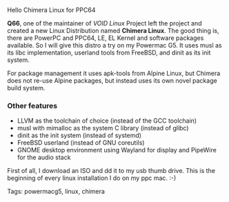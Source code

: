 Hello Chimera Linux for PPC64

**Q66**, one of the maintainer of *VOID Linux* Project left the project and created a new
Linux Distribution named **Chimera Linux**. The good thing is, there are PowerPC
and PPC64, LE, EL Kernel and software packages available. So I will give this
distro a try on my Powermac G5. It uses musl as its libc implementation, userland tools from FreeBSD, and dinit as its init system.

For package management it uses apk-tools from Alpine Linux, but Chimera does 
not re-use Alpine packages, but instead uses its own novel package build system.

### Other features
* LLVM as the toolchain of choice (instead of the GCC toolchain)
* musl with mimalloc as the system C library (instead of glibc)
* dinit as the init system (instead of systemd)
* FreeBSD userland (instead of GNU coreutils)
* GNOME desktop environment using Wayland for display and PipeWire for the audio stack

First of all, I download an ISO and dd it to my usb thumb drive. This is the 
beginning of every linux installation I do on my ppc mac. :-)

Tags: powermacg5, linux, chimera
